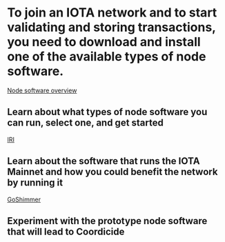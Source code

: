 # To join an IOTA network and to start validating and storing transactions, you need to download and install one of the available types of node software.

[Node software overview](/0.1/introduction/overview.md)
## Learn about what types of node software you can run, select one, and get started

[IRI](/0.1/iri/introduction/overview.md)
## Learn about the software that runs the IOTA Mainnet and how you could benefit the network by running it

[GoShimmer](/0.1/goshimmer/introduction/overview.md)
## Experiment with the prototype node software that will lead to Coordicide
